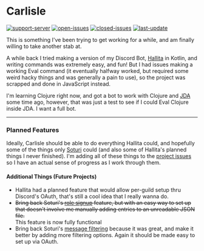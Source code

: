 # Carlisle

[![support-server]](https://server.carlisle-bot.com)
[![open-issues]](https://repo.carlisle-bot.com/issues)
[![closed-issues]](https://gitlab.com/qanazoga/carlisle/-/issues?scope=all&state=closed)
[![last-update]](https://repo.carlisle-bot.com/commits)

This is something I've been trying to get working for a while, and am finally willing to take another stab at.

A while back I tried making a version of my Discord Bot, [Hallita](https://gitlab.com/soturi/hallita-variants/hallita.js) in Kotlin, and writing commands was extremely easy, and fun! But I had issues making a working Eval command (it eventually halfway worked, but required some weird hacky things and was generally a pain to use), so the project was scrapped and done in JavaScript instead.

I'm learning Clojure right now, and got a bot to work with Clojure and [JDA](https://github.com/DV8FromTheWorld/JDA) some time ago, however, that was just a test to see if I could Eval Clojure inside JDA. I want a full bot.

---

### Planned Features
Ideally, Carlisle should be able to do everything Hallita could, and hopefully some of the things only [Soturi](https://gitlab.com/soturi/soturi-variants/soturi) could (and also some of Hallita's planned things I never finished).
I'm adding all of these things to the [project issues](https://gitlab.com/qanazoga/carlisle-bot/issues) so I have an actual sense of progress as I work through them.

#### Additional Things (Future Projects)
- Hallita had a planned feature that would allow per-guild setup thru Discord's OAuth, that's still a cool idea that I really wanna do.
- ~~Bring back Soturi's [role signup](https://gitlab.com/soturi/soturi-variants/soturi.py/blob/master/cogs/role_signup_listener.py) feature, but with an easy way to set up that doesn't involve me manually adding entries to an unreadable JSON file.~~  
This feature is now fully functional
- Bring back Soturi's [message filtering](https://gitlab.com/soturi/soturi-variants/soturi.py/blob/master/cogs/free_game_news_moderator.py) because it was great, and make it better by adding more filtering options. Again it should be made easy to set up via OAuth.

[support-server]: https://img.shields.io/discord/279319437377536002?color=%235663F7%20&label=Support&logo=discord&style=flat-square
[open-issues]: https://img.shields.io/badge/dynamic/json?style=flat-square&color=yellow&label=open%20issues&query=statistics.counts.opened&url=https%3A%2F%2Fgitlab.com%2Fapi%2Fv4%2Fprojects%2F27978882%2Fissues_statistics
[closed-issues]: https://img.shields.io/badge/dynamic/json?color=success&label=closed%20issues&query=statistics.counts.closed&url=https%3A%2F%2Fgitlab.com%2Fapi%2Fv4%2Fprojects%2F27978882%2Fissues_statistics&style=flat-square
[last-update]: https://img.shields.io/badge/dynamic/json?style=flat-square&color=blue&label=Last%20Update&query=last_activity_at&url=https%3A%2F%2Fgitlab.com%2Fapi%2Fv4%2Fprojects%2F27978882
